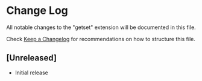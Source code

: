 # Change Log
All notable changes to the "getset" extension will be documented in this file.

Check [Keep a Changelog](http://keepachangelog.com/) for recommendations on how to structure this file.

## [Unreleased]
- Initial release